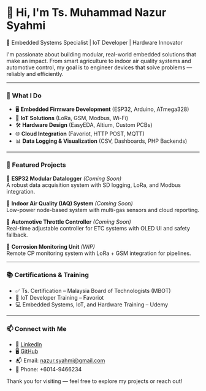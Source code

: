 # 👋 Hi, I'm Ts. Muhammad Nazur Syahmi

🚀 Embedded Systems Specialist | IoT Developer | Hardware Innovator

I'm passionate about building modular, real-world embedded solutions that make an impact. From smart agriculture to indoor air quality systems and automotive control, my goal is to engineer devices that solve problems — reliably and efficiently.

---

### 🔧 What I Do

- 🖥️ **Embedded Firmware Development** (ESP32, Arduino, ATmega328)
- 📡 **IoT Solutions** (LoRa, GSM, Modbus, Wi-Fi)
- 🛠️ **Hardware Design** (EasyEDA, Altium, Custom PCBs)
- 🌐 **Cloud Integration** (Favoriot, HTTP POST, MQTT)
- 📊 **Data Logging & Visualization** (CSV, Dashboards, PHP Backends)

---

### 🌟 Featured Projects

🔹 **ESP32 Modular Datalogger** *(Coming Soon)*  
A robust data acquisition system with SD logging, LoRa, and Modbus integration.

🔹 **Indoor Air Quality (IAQ) System** *(Coming Soon)*  
Low-power node-based system with multi-gas sensors and cloud reporting.

🔹 **Automotive Throttle Controller** *(Coming Soon)*  
Real-time adjustable controller for ETC systems with OLED UI and safety fallback.

🔹 **Corrosion Monitoring Unit** *(WIP)*  
Remote CP monitoring system with LoRa + GSM integration for pipelines.

---

### 📚 Certifications & Training

- ✅ Ts. Certification – Malaysia Board of Technologists (MBOT)
- 📘 IoT Developer Training – Favoriot
- 💻 Embedded Systems, IoT, and Hardware Training – Udemy

---

### 📫 Connect with Me

- 💼 [LinkedIn](https://www.linkedin.com/in/nazursyahmi/)
- 🖥️ [GitHub](https://github.com/nazur030)
- 📬 Email: nazur.syahmi@gmail.com
- 📱 Phone: +6014-9466234

Thank you for visiting — feel free to explore my projects or reach out!
